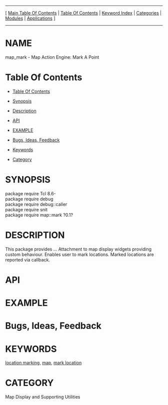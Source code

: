 
[//000000001]: # (map\_mark \- Map display support)
[//000000002]: # (Generated from file 'mark\.man' by tcllib/doctools with format 'markdown')
[//000000003]: # (map\_mark\(n\) 0\.1 tklib "Map display support")

<hr> [ <a href="../../../../toc.md">Main Table Of Contents</a> &#124; <a
href="../../../toc.md">Table Of Contents</a> &#124; <a
href="../../../../index.md">Keyword Index</a> &#124; <a
href="../../../../toc0.md">Categories</a> &#124; <a
href="../../../../toc1.md">Modules</a> &#124; <a
href="../../../../toc2.md">Applications</a> ] <hr>

# NAME

map\_mark \- Map Action Engine: Mark A Point

# <a name='toc'></a>Table Of Contents

  - [Table Of Contents](#toc)

  - [Synopsis](#synopsis)

  - [Description](#section1)

  - [API](#section2)

  - [EXAMPLE](#section3)

  - [Bugs, Ideas, Feedback](#section4)

  - [Keywords](#keywords)

  - [Category](#category)

# <a name='synopsis'></a>SYNOPSIS

package require Tcl 8\.6\-  
package require debug  
package require debug::caller  
package require snit  
package require map::mark ?0\.1?  

# <a name='description'></a>DESCRIPTION

This package provides \.\.\. Attachment to map display widgets providing custom
behaviour\. Enables user to mark locations\. Marked locations are reported via
callback\.

# <a name='section2'></a>API

# <a name='section3'></a>EXAMPLE

# <a name='section4'></a>Bugs, Ideas, Feedback

# <a name='keywords'></a>KEYWORDS

[location marking](\.\./\.\./\.\./\.\./index\.md\#location\_marking),
[map](\.\./\.\./\.\./\.\./index\.md\#map), [mark
location](\.\./\.\./\.\./\.\./index\.md\#mark\_location)

# <a name='category'></a>CATEGORY

Map Display and Supporting Utilities
